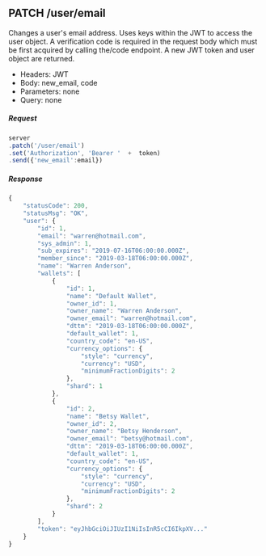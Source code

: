 

## PATCH /user/email
Changes a user's email address. Uses keys within the JWT to access the user object. A verification code is required in the request body which must be first acquired by calling the/code endpoint. A new JWT token and user object are returned.

- Headers: JWT
- Body: new_email, code
- Parameters: none
- Query: none

##### Request
```javascript
server
.patch('/user/email')
.set('Authorization', 'Bearer '  +  token)
.send({'new_email':email})
```

##### Response
```javascript
{
    "statusCode": 200,
    "statusMsg": "OK",
    "user": {
        "id": 1,
        "email": "warren@hotmail.com",
        "sys_admin": 1,
        "sub_expires": "2019-07-16T06:00:00.000Z",
        "member_since": "2019-03-18T06:00:00.000Z",
        "name": "Warren Anderson",
        "wallets": [
            {
                "id": 1,
                "name": "Default Wallet",
                "owner_id": 1,
                "owner_name": "Warren Anderson",
                "owner_email": "warren@hotmail.com",
                "dttm": "2019-03-18T06:00:00.000Z",
                "default_wallet": 1,
                "country_code": "en-US",
                "currency_options": {
                    "style": "currency",
                    "currency": "USD",
                    "minimumFractionDigits": 2
                },
                "shard": 1
            },
            {
                "id": 2,
                "name": "Betsy Wallet",
                "owner_id": 2,
                "owner_name": "Betsy Henderson",
                "owner_email": "betsy@hotmail.com",
                "dttm": "2019-03-18T06:00:00.000Z",
                "default_wallet": 1,
                "country_code": "en-US",
                "currency_options": {
                    "style": "currency",
                    "currency": "USD",
                    "minimumFractionDigits": 2
                },
                "shard": 2
            }
        ],
        "token": "eyJhbGciOiJIUzI1NiIsInR5cCI6IkpXV..."
    }
}

```